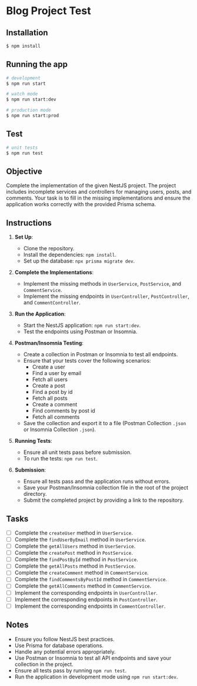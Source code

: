 # Blog Project Test

## Installation

```bash
$ npm install
```

## Running the app

```bash
# development
$ npm run start

# watch mode
$ npm run start:dev

# production mode
$ npm run start:prod
```

## Test

```bash
# unit tests
$ npm run test
```

## Objective

Complete the implementation of the given NestJS project. The project includes incomplete services and controllers for managing users, posts, and comments. Your task is to fill in the missing implementations and ensure the application works correctly with the provided Prisma schema.

## Instructions

1. **Set Up**:

   - Clone the repository.
   - Install the dependencies: `npm install`.
   - Set up the database: `npx prisma migrate dev`.

2. **Complete the Implementations**:

   - Implement the missing methods in `UserService`, `PostService`, and `CommentService`.
   - Implement the missing endpoints in `UserController`, `PostController`, and `CommentController`.

3. **Run the Application**:

   - Start the NestJS application: `npm run start:dev`.
   - Test the endpoints using Postman or Insomnia.

4. **Postman/Insomnia Testing**:

   - Create a collection in Postman or Insomnia to test all endpoints.
   - Ensure that your tests cover the following scenarios:
     - Create a user
     - Find a user by email
     - Fetch all users
     - Create a post
     - Find a post by id
     - Fetch all posts
     - Create a comment
     - Find comments by post id
     - Fetch all comments
   - Save the collection and export it to a file (Postman Collection `.json` or Insomnia Collection `.json`).

5. **Running Tests**:

   - Ensure all unit tests pass before submission.
   - To run the tests: `npm run test`.

6. **Submission**:
   - Ensure all tests pass and the application runs without errors.
   - Save your Postman/Insomnia collection file in the root of the project directory.
   - Submit the completed project by providing a link to the repository.

## Tasks

- [ ] Complete the `createUser` method in `UserService`.
- [ ] Complete the `findUserByEmail` method in `UserService`.
- [ ] Complete the `getAllUsers` method in `UserService`.
- [ ] Complete the `createPost` method in `PostService`.
- [ ] Complete the `findPostById` method in `PostService`.
- [ ] Complete the `getAllPosts` method in `PostService`.
- [ ] Complete the `createComment` method in `CommentService`.
- [ ] Complete the `findCommentsByPostId` method in `CommentService`.
- [ ] Complete the `getAllComments` method in `CommentService`.
- [ ] Implement the corresponding endpoints in `UserController`.
- [ ] Implement the corresponding endpoints in `PostController`.
- [ ] Implement the corresponding endpoints in `CommentController`.

## Notes

- Ensure you follow NestJS best practices.
- Use Prisma for database operations.
- Handle any potential errors appropriately.
- Use Postman or Insomnia to test all API endpoints and save your collection in the project.
- Ensure all tests pass by running `npm run test`.
- Run the application in development mode using `npm run start:dev`.
